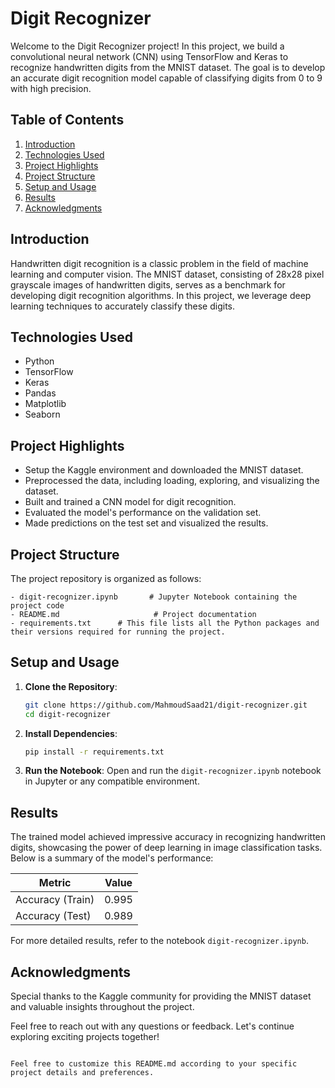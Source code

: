 # Digit Recognizer

Welcome to the Digit Recognizer project! In this project, we build a convolutional neural network (CNN) using TensorFlow and Keras to recognize handwritten digits from the MNIST dataset. The goal is to develop an accurate digit recognition model capable of classifying digits from 0 to 9 with high precision.

## Table of Contents
1. [Introduction](#introduction)
2. [Technologies Used](#technologies-used)
3. [Project Highlights](#project-highlights)
4. [Project Structure](#project-structure)
5. [Setup and Usage](#setup-and-usage)
6. [Results](#results)
7. [Acknowledgments](#acknowledgments)

## Introduction
Handwritten digit recognition is a classic problem in the field of machine learning and computer vision. The MNIST dataset, consisting of 28x28 pixel grayscale images of handwritten digits, serves as a benchmark for developing digit recognition algorithms. In this project, we leverage deep learning techniques to accurately classify these digits.

## Technologies Used
- Python
- TensorFlow
- Keras
- Pandas
- Matplotlib
- Seaborn

## Project Highlights
- Setup the Kaggle environment and downloaded the MNIST dataset.
- Preprocessed the data, including loading, exploring, and visualizing the dataset.
- Built and trained a CNN model for digit recognition.
- Evaluated the model's performance on the validation set.
- Made predictions on the test set and visualized the results.

## Project Structure
The project repository is organized as follows:
```
- digit-recognizer.ipynb       # Jupyter Notebook containing the project code
- README.md                     # Project documentation
- requirements.txt		# This file lists all the Python packages and their versions required for running the project.
```

## Setup and Usage
1. **Clone the Repository**: 
   ```bash
   git clone https://github.com/MahmoudSaad21/digit-recognizer.git
   cd digit-recognizer
   ```

2. **Install Dependencies**:
   ```bash
   pip install -r requirements.txt
   ```

3. **Run the Notebook**:
   Open and run the `digit-recognizer.ipynb` notebook in Jupyter or any compatible environment.

## Results
The trained model achieved impressive accuracy in recognizing handwritten digits, showcasing the power of deep learning in image classification tasks. Below is a summary of the model's performance:

| Metric            | Value    |
|-------------------|----------|
| Accuracy (Train)  | 0.995    |
| Accuracy (Test)   | 0.989    |

For more detailed results, refer to the notebook `digit-recognizer.ipynb`.

## Acknowledgments
Special thanks to the Kaggle community for providing the MNIST dataset and valuable insights throughout the project.

Feel free to reach out with any questions or feedback. Let's continue exploring exciting projects together!

```

Feel free to customize this README.md according to your specific project details and preferences.
